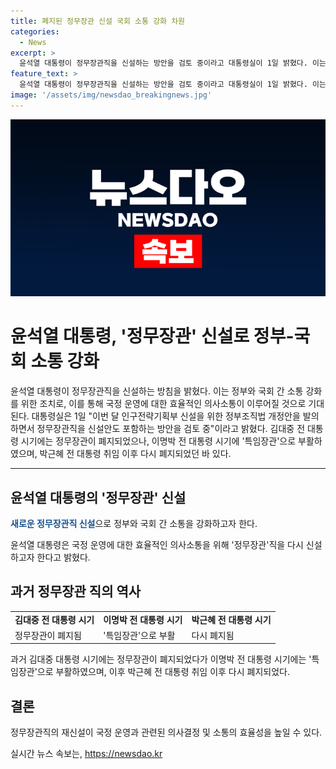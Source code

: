 ```yaml
---
title: 폐지된 정무장관 신설 국회 소통 강화 차원
categories:
  - News
excerpt: >
  윤석열 대통령이 정무장관직을 신설하는 방안을 검토 중이라고 대통령실이 1일 밝혔다. 이는 정부와 국회 간 소통을 강화하기 위한 취지로, 인구전략기획부 신설을 위한 정부조직법 개정안에 포함될 예정이다. 과거에는 김대중 대통령 시절에 폐지되다가 이명박 대통령 때 특임장관으로 부활한 적이 있으나, 박근혜 대통령 취임 이후 다시 폐지된 바 있다.
feature_text: >
  윤석열 대통령이 정무장관직을 신설하는 방안을 검토 중이라고 대통령실이 1일 밝혔다. 이는 정부와 국회 간 소통을 강화하기 위한 취지로, 인구전략기획부 신설을 위한 정부조직법 개정안에 포함될 예정이다. 과거에는 김대중 대통령 시절에 폐지되다가 이명박 대통령 때 특임장관으로 부활한 적이 있으나, 박근혜 대통령 취임 이후 다시 폐지된 바 있다.
image: '/assets/img/newsdao_breakingnews.jpg'
---
```


<p><img src="/assets/img/newsdao_breakingnews.jpg" alt="implanttips 속보" /></p>

<h1>윤석열 대통령, '정무장관' 신설로 정부-국회 소통 강화</h1>

<p data-ke-size="size16">윤석열 대통령이 정무장관직을 신설하는 방침을 밝혔다. 이는 정부와 국회 간 소통 강화를 위한 조치로,  이를 통해 국정 운영에 대한 효율적인 의사소통이 이루어질 것으로 기대된다. 대통령실은 1일 "이번 달 인구전략기획부 신설을 위한 정부조직법 개정안을 발의하면서 정무장관직을 신설안도 포함하는 방안을 검토 중"이라고 밝혔다. 김대중 전 대통령 시기에는 정무장관이 폐지되었으나, 이명박 전 대통령 시기에 '특임장관'으로 부활하였으며, 박근혜 전 대통령 취임 이후 다시 폐지되었던 바 있다.</p>

<hr>

<h2 data-ke-size="size26">윤석열 대통령의 '정무장관' 신설</h2>

<p><b><span style="color: #1a5490;">새로운 정무장관직 신설</span></b>으로 정부와 국회 간 소통을 강화하고자 한다.</p>

<p>윤석열 대통령은 국정 운영에 대한 효율적인 의사소통을 위해 '정무장관'직을 다시 신설하고자 한다고 밝혔다.</p>

<h2 data-ke-size="size26">과거 정무장관 직의 역사</h2>

<table>
    <tr>
        <td style="text-align: center; height: 17px;"><b>김대중 전 대통령 시기</b></td>
        <td style="text-align: center; height: 17px;"><b>이명박 전 대통령 시기</b></td>
        <td style="text-align: center; height: 17px;"><b>박근혜 전 대통령 시기</b></td>
    </tr>
    <tr>
        <td>정무장관이 폐지됨</td>
        <td>'특임장관'으로 부활</td>
        <td>다시 폐지됨</td>
    </tr>
</table>

<p>과거 김대중 대통령 시기에는 정무장관이 폐지되었다가 이명박 전 대통령 시기에는 '특임장관'으로 부활하였으며, 이후 박근혜 전 대통령 취임 이후 다시 폐지되었다.</p>

<h2 data-ke-size="size26">결론</h2>

<p>정무장관직의 재신설이 국정 운영과 관련된 의사결정 및 소통의 효율성을 높일 수 있다.</p>
실시간 뉴스 속보는, <a href="https://newsdao.kr" rel="dofollow">https://newsdao.kr</a>


